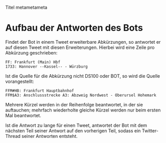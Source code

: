 <description><titel>Titel</titel>
<metadata>metametameta</metatada>
<card src="card.png"/>
</description>


Aufbau der Antworten des Bots
=============================

Findet der Bot in einem Tweet erweiterbare Abkürzungen, so antwortet er
auf diesen Tweet mit diesen Erweiterungen. Hierbei wird eine Zeile pro
Abkürzung geschrieben:

    FF: Frankfurt (Main) Hbf
    1733: Hannover --Kassel-- - Würzburg

Ist die Quelle für die Abkürzung nicht DS100 oder BOT, so wird die
Quelle vorangestellt:

    FFM#HB: Frankfurt Hauptbahnhof
    FFM$A3: Anschlussstrecke A3: Abzweig Nordwest - Oberursel Hohemark

Mehrere Kürzel werden in der Reihenfolge beantwortet, in der sie
auftauchen; mehrfach wiederholte gleiche Kürzel werden nur beim ersten
Mal beantwortet.

Ist die Antwort zu lange für einen Tweet, antwortet der Bot mit dem
nächsten Teil seiner Antwort auf den vorherigen Teil, sodass ein
Twitter-Thread seiner Antworten entsteht.
